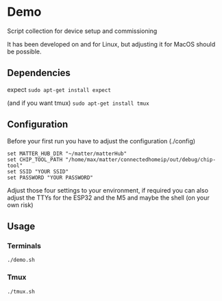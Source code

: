 # Demo

Script collection for device setup and commissioning

It has been developed on and for Linux, but adjusting it for MacOS should be possible.

## Dependencies

expect `sudo apt-get install expect`

(and if you want tmux) `sudo apt-get install tmux`

## Configuration

Before your first run you have to adjust the configuration (./config)

```
set MATTER_HUB_DIR "~/matter/matterHub"
set CHIP_TOOL_PATH "/home/max/matter/connectedhomeip/out/debug/chip-tool"
set SSID "YOUR SSID"
set PASSWORD "YOUR PASSWORD"
```

Adjust those four settings to your environment, if required you can also adjust the TTYs for the ESP32 and the M5 and maybe the shell (on your own risk)

## Usage

### Terminals

`./demo.sh`

### Tmux

`./tmux.sh`
